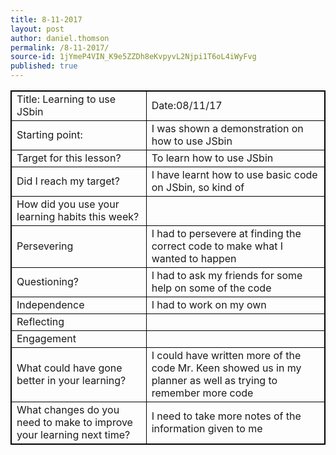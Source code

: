 ```yaml
---
title: 8-11-2017
layout: post
author: daniel.thomson
permalink: /8-11-2017/
source-id: 1jYmeP4VIN_K9e5ZZDh8eKvpyvL2Njpi1T6oL4iWyFvg
published: true
---
```

<style>
table, th, td {
    border: 1px solid black;
}
</style>
<table style="width:100%">
  <tr>
    <td>Title: Learning to use JSbin</td>  
    <td>Date:08/11/17</td>
    
  </tr>




  <tr>
    <td>Starting point:</td>
    <td>I was shown a demonstration on how to use JSbin</td>
  </tr>
  <tr>
    <td>Target for this lesson?</td>
    <td>To learn how to use JSbin</td>
  </tr>
  <tr>
    <td>Did I reach my target? </td>
    <td>I have learnt how to use basic code on JSbin, so kind of</td>
  

  <tr>
    <td>How did you use your learning habits this week?</td>
    <td></td>
  </tr>
  <tr>
    <td>Persevering</td>
    <td>I had to persevere at finding the correct code to make what I wanted to happen</td>
  </tr>
  <tr>
    <td>Questioning?</td>
    <td>I had to ask my friends for some help on some of the code</td>
  </tr>
  <tr>
    <td>Independence</td>
    <td>I had to work on my own</td>
  </tr>
  <tr>
    <td>Reflecting</td>
    <td></td>
  </tr>
  <tr>
    <td>Engagement</td>
    <td></td>
  </tr>
  <tr>
    <td>What could have gone better in your learning?</td>
    <td>I could have written more of the code Mr. Keen showed us in my planner as well as trying to remember more code</td>
  </tr>
  <tr>
    <td>What changes do you need to make to improve your learning next time?</td>
    <td>I need to take more notes of the information given to me</td>
  
  </table>

